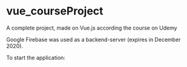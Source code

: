 # vue_courseProject
A complete project, made on Vue.js according the course on Udemy

Google Firebase was used as a backend-server (expires in December 2020).

To start the application:

